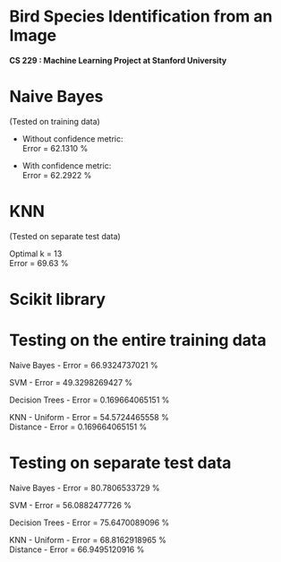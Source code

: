 Bird Species Identification from an Image
=========================

<b>CS 229 : Machine Learning Project at Stanford University</b>

Naive Bayes
=====
(Tested on training data)  

- Without confidence metric:  
Error = 62.1310 %  

- With confidence metric:  
Error = 62.2922 %  

KNN
=====
(Tested on separate test data)  

Optimal k = 13  
Error = 69.63 %

Scikit library
=====
Testing on the entire training data
===
Naive Bayes - Error = 66.9324737021 %  

SVM - Error = 49.3298269427 %  

Decision Trees - Error = 0.169664065151 %  

KNN - Uniform - Error = 54.5724465558 %  
      Distance - Error = 0.169664065151 %


Testing on separate test data
===
Naive Bayes - Error = 80.7806533729 %  

SVM - Error = 56.0882477726 %  

Decision Trees - Error = 75.6470089096 %  

KNN - Uniform - Error = 68.8162918965 %  
      Distance - Error = 66.9495120916 %
